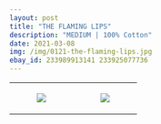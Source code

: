 ```yaml
---
layout: post
title: "THE FLAMING LIPS"
description: "MEDIUM | 100% Cotton"
date: 2021-03-08
img: /img/0121-the-flaming-lips.jpg
ebay_id: 233989913141 233925077736
---
```




<table style="width:100%;"><tr><td style="vertical-align:top;">
      <figure class="tmblr-full" data-orig-height="2048" data-orig-width="1365" data-orig-src="https://concertshirts.netlify.app/shirts/0121/0121-01.jpg"><img src="https://64.media.tumblr.com/b45ecfb364e1c0e3765b7af3c674ca09/47e2be28a0712394-6e/s540x810/eb9125d0d2afcea171f592403f75bf9dbb1a1dfa.jpg" data-orig-height="2048" data-orig-width="1365" data-orig-src="https://concertshirts.netlify.app/shirts/0121/0121-01.jpg"/></figure></td>
    <td style="vertical-align:top;">
      <figure class="tmblr-full" data-orig-height="2048" data-orig-width="1365" data-orig-src="https://concertshirts.netlify.app/shirts/0121/0121-02.jpg"><img src="https://64.media.tumblr.com/7608b9759a9a35cd966f592eb7768d97/47e2be28a0712394-6d/s540x810/7d83e1f271bf461f9d24f89be827ac991c8af0f0.jpg" data-orig-height="2048" data-orig-width="1365" data-orig-src="https://concertshirts.netlify.app/shirts/0121/0121-02.jpg"/></figure></td>
  </tr></table>
